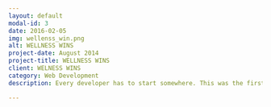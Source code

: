 ```yaml
---
layout: default
modal-id: 3
date: 2016-02-05
img: wellenss_win.png
alt: WELLNESS WINS
project-date: August 2014
project-title: WELLNESS WINS
client: WELNESS WINS
category: Web Development
description: Every developer has to start somewhere. This was the first website I've ever developed for a client in Hamilton, Ontario, Canada. I was responsible for turning an existing PSD design into HTML and CSS.

---
```

